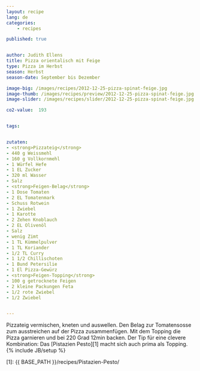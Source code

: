 ```yaml
---
layout: recipe
lang: de
categories:
    - recipes

published: true


author: Judith Ellens
title: Pizza orientalisch mit Feige
type: Pizza im Herbst
season: Herbst
season-date: September bis Dezember

image-big: /images/recipes/2012-12-25-pizza-spinat-feige.jpg
image-thumb: /images/recipes/preview/2012-12-25-pizza-spinat-feige.jpg
image-slider: /images/recipes/slider/2012-12-25-pizza-spinat-feige.jpg

co2-value:  193


tags:


zutaten:
- <strong>Pizzateig</strong>
- 440 g Weissmehl
- 160 g Vollkornmehl
- 1 Würfel Hefe
- 1 EL Zucker
- 320 ml Wasser
- Salz
- <strong>Feigen-Belag</strong>
- 1 Dose Tomaten
- 2 EL Tomatenmark
- Schuss Rotwein
- 1 Zwiebel
- 1 Karotte
- 2 Zehen Knoblauch
- 2 EL Olivenöl
- Salz
- wenig Zimt
- 1 TL Kümmelpulver
- 1 TL Koriander
- 1/2 TL Curry
- 1 1/2 Chillischoten
- 1 Bund Petersilie
- 1 El Pizza-Gewürz
- <strong>Feigen-Topping</strong>
- 100 g getrocknete Feigen
- 2 kleine Packungen Feta
- 1/2 rote Zwiebel
- 1/2 Zwiebel


---
```



Pizzateig vermischen, kneten und auswellen. Den Belag zur Tomatensosse zum ausstreichen auf der Pizza zusammenfügen. Mit dem Topping die Pizza garnieren und bei 220 Grad 12min backen. Der Tip für eine clevere Kombination: Das [Pistazien Pesto][1] macht sich auch prima als Topping.
{% include JB/setup %}

[1]: {{ BASE_PATH }}/recipes/Pistazien-Pesto/

